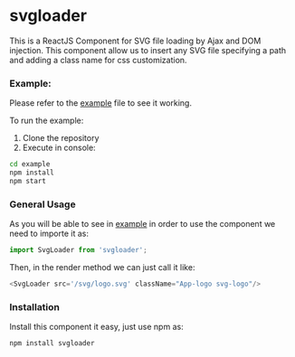 # svgloader

This is a ReactJS Component for SVG file loading by Ajax and DOM injection. This component allow us to insert any SVG file specifying a path and adding a class name for css customization.

### Example:

Please refer to the [example](example/src/App.js) file to see it working.

To run the example:
1. Clone the repository
2. Execute in console:
```BASH
cd example
npm install
npm start
```

### General Usage

As you will be able to see in [example](example/src/App.js) in order to use the component we need to importe it as:
```JAVASCRIPT
import SvgLoader from 'svgloader';
```

Then, in the render method we can just call it like:

```JAVASCRIPT
<SvgLoader src='/svg/logo.svg' className="App-logo svg-logo"/>
```

### Installation

Install this component it easy, just use npm as:
```BASH
npm install svgloader
```
